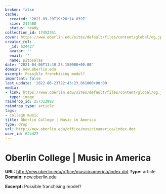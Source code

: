 ```yaml
---
broken: false
cache:
  created: '2021-09-20T19:28:14.039Z'
  size: 217488
  status: ready
collection_id: 17452361
cover: https://www.oberlin.edu/sites/default/files/content/global/og.jpg
creator_ref:
  _id: 624427
  avatar: ''
  email: ''
  name: pitosalas
date: '2021-04-06T13:40:23.150000+00:00'
domain: new.oberlin.edu
excerpt: Possible franchising model?
important: false
last_update: '2022-06-23T22:43:23.861000+00:00'
media:
- link: https://www.oberlin.edu/sites/default/files/content/global/og.jpg
  type: image
raindrop_id: 257322882
raindrop_type: article
tags:
- college music
title: Oberlin College | Music in America
type: drop
url: http://new.oberlin.edu/office/musicinamerica/index.dot
user_id: 624427
---
```


# Oberlin College | Music in America

**URL:** http://new.oberlin.edu/office/musicinamerica/index.dot
**Type:** article
**Domain:** new.oberlin.edu

**Excerpt:** Possible franchising model?
